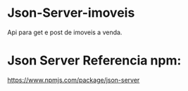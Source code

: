 # Json-Server-imoveis
Api para get e post de imoveis a venda.

# Json Server Referencia npm:
https://www.npmjs.com/package/json-server